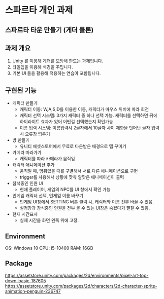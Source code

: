 # 스파르타 개인 과제
## 스파르타 타운 만들기 (게더 클론)

## 과제 개요
1. Unity 를 이용해 게더를 모방해 만드는 과제입니다.
2. 타일맵을 이용해 배경을 꾸밉니다.
3. 기본 UI 들을 활용해 적용하는 연습이 포함됩니다.

## 구현된 기능
- 캐릭터 만들기
    * 캐릭터 이동: W,A,S,D를 이용한 이동, 캐릭터가 마우스 위치에 따라 회전
    * 캐릭터 선택 시스템: 3가지 캐릭터 중 하나 선택 가능. 캐릭터를 선택하면 뒤에 하이라이트 효과가 있어 어떤걸 선택했는지 확인가능
    * 이름 입력 시스템: 이름입력시 2글자에서 10글자 사이 제한을 벗어난 글자 입력 시 오류창 띄우기
- 방 만들기
    * 유니티 에셋스토어에서 무료로 다운받은 배경으로 맵 꾸미기
- 카메라 따라가기
    * 캐릭터를 따라 카메라가 움직임
- 캐릭터 애니메이션 추가
    * 움직일 때, 멈춰있을 때를 구별해서 서로 다른 애니메이션으로 구현
    * trigger를 사용해서 상황에 맞춰 알맞은 애니메이션이 출력
- 참석중인 인원 UI
    * 현재 플레이어, 게임의 NPC를 UI 창에서 확인 가능
- 인게임 캐릭터 선택, 인게임 이름 바꾸기
    * 인게임 UI창에서 SETTING 버튼 클릭 시, 캐릭터와 이름 전부 바꿀 수 있음.
    * 설정창과 참석중인 인원을 전부 볼 수 있는 UI창은 숨겼다가 펼칠 수 있음.
- 현재 시간표시
    * 실제 시간을 화면 왼쪽 위에 고정.

## Environment
OS: Windows 10
CPU: i5-10400
RAM: 16GB

## Package
<https://assetstore.unity.com/packages/2d/environments/pixel-art-top-down-basic-187605>
<https://assetstore.unity.com/packages/2d/characters/2d-character-sprite-animation-penguin-236747>
